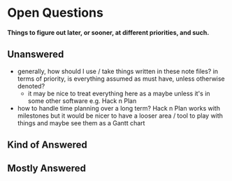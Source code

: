 # Open Questions

#### Things to figure out later, or sooner, at different priorities, and such.


## Unanswered
- generally, how should I use / take things written in these note files? in terms of priority, is everything assumed as must have, unless otherwise denoted?
  - it may be nice to treat everything here as a maybe unless it's in some other software e.g. Hack n Plan
- how to handle time planning over a long term? Hack n Plan works with milestones but it would be nicer to have a looser area / tool to play with things and maybe see them as a Gantt chart


## Kind of Answered



## Mostly Answered

